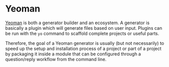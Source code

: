 # Yeoman

[Yeoman](http://yeoman.io/) is both a generator builder and an ecosystem. A generator is basically a plugin which will generate files based on user input. Plugins can be run with the `yo` command to scaffold complete projects or useful parts.

Therefore, the goal of a Yeoman generator is usually (but not necessarily) to speed up the setup and installation process of a project or part of a project by packaging it inside a module that can be configured through a question/reply workflow from the command line.
